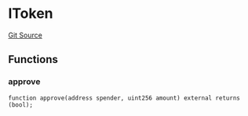 # IToken
[Git Source](https://github.com/malda-protocol/malda-lending/blob/b62e113034d94e880ebb241b8fad49eb27118646/src\libraries\SafeApprove.sol)


## Functions
### approve


```solidity
function approve(address spender, uint256 amount) external returns (bool);
```

